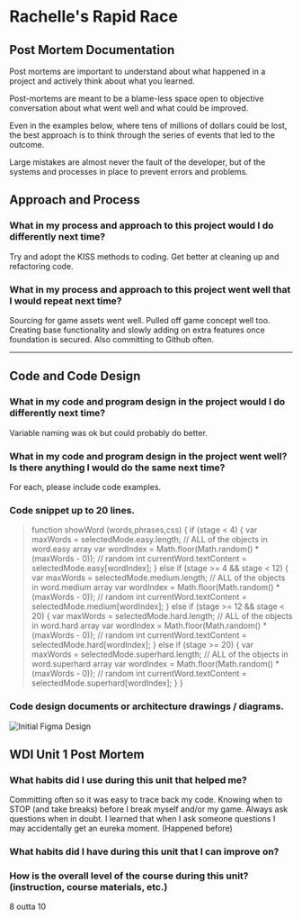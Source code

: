 # Rachelle's Rapid Race

## Post Mortem Documentation

Post mortems are important to understand about what happened in a project and actively think about what you learned.

Post-mortems are meant to be a blame-less space open to objective conversation about what went well and what could be improved.

Even in the examples below, where tens of millions of dollars could be lost, the best approach is to think through the series of events that led to the outcome.

Large mistakes are almost never the fault of the developer, but of the systems and processes in place to prevent errors and problems.

## Approach and Process

### What in my process and approach to this project would I do differently next time?

Try and adopt the KISS methods to coding. Get better at cleaning up and refactoring code.

### What in my process and approach to this project went well that I would repeat next time?

Sourcing for game assets went well. Pulled off game concept well too. Creating base functionality and slowly adding on extra features once foundation is secured. Also committing to Github often.

----

## Code and Code Design

### What in my code and program design in the project would I do differently next time?

Variable naming was ok but could probably do better.

### What in my code and program design in the project went well? Is there anything I would do the same next time?

For each, please include code examples.

### Code snippet up to 20 lines.

> function showWord (words,phrases,css) {
>    if (stage < 4) {
>        var maxWords = selectedMode.easy.length; // ALL of the objects in word.easy array
>        var wordIndex = Math.floor(Math.random() * (maxWords - 0)); // random int
>        currentWord.textContent = selectedMode.easy[wordIndex];
>    } else if (stage >= 4 && stage < 12) {
>        var maxWords = selectedMode.medium.length; // ALL of the objects in word.medium array
>        var wordIndex = Math.floor(Math.random() * (maxWords - 0)); // random int
>        currentWord.textContent = selectedMode.medium[wordIndex];
>    } else if (stage >= 12 && stage < 20) {
>        var maxWords = selectedMode.hard.length; // ALL of the objects in word.hard array
>        var wordIndex = Math.floor(Math.random() * (maxWords - 0)); // random int
>        currentWord.textContent = selectedMode.hard[wordIndex];
>    } else if (stage >= 20) {
>        var maxWords = selectedMode.superhard.length; // ALL of the objects in word.superhard array
>        var wordIndex = Math.floor(Math.random() * (maxWords - 0)); // random int
>        currentWord.textContent = selectedMode.superhard[wordIndex];
>    }
>}

### Code design documents or architecture drawings / diagrams.

![Initial Figma Design](https://i.imgur.com/RSRIroD.png "Initial Figma Design")


## WDI Unit 1 Post Mortem

### What habits did I use during this unit that helped me?

Committing often so it was easy to trace back my code. Knowing when to STOP (and take breaks) before I break myself and/or my game. Always ask questions when in doubt. I learned that when I ask someone questions I may accidentally get an eureka moment. (Happened before)

### What habits did I have during this unit that I can improve on?



### How is the overall level of the course during this unit? (instruction, course materials, etc.)

8 outta 10